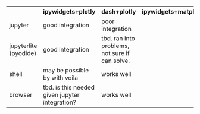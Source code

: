 <table>
  <tr>
    <td>
    <th>ipywidgets+plotly</th>
    <th>dash+plotly</th>
    <th>ipywidgets+matplotlib</th>
    <th>dash+matplotlib</th>
  </tr>
  <tr>
    <td>jupyter</td>
    <td>good integration</td>
    <td>poor integration</td>
  </tr>
  <tr>
    <td>jupyterlite (pyodide)</td>
    <td>good integration</td>
    <td>tbd. ran into problems, not sure if can solve.</td>
  </tr>
  <tr>
    <td>shell</td>
    <td>may be possible by with voila</td>
    <td>works well</td>
  </tr>
  <tr>
    <td>browser</td>
    <td>tbd. is this needed given jupyter integration?</td>
    <td>works well</td>    
  </tr>
</table>
